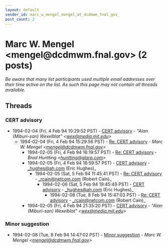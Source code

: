 ```yaml
---
layout: default
sender_id: marc_w_mengel_mengel_at_dcdmwm_fnal_gov_
post_count: 2
---
```


# Marc W. Mengel <mengel<span>@</span>dcdmwm.fnal.gov> (2 posts)

_Be aware that many list participants used multiple email addresses over their time active on the list. As such this page may not contain all threads available._

## Threads

### CERT advisory
+ 1994-02-04 (Fri, 4 Feb 94 10:29:52 PST) - [CERT advisory](/archive/1994/02/920a30b2dd9ef514e4da19b877e32577ee4a58b386e652e532dbf49af1aafc6b) - _"Alan (Miburi-san) Wexelblat" \<wex@media.mit.edu\>_
  + 1994-02-04 (Fri, 4 Feb 94 15:29:56 PST) - [Re: CERT advisory](/archive/1994/02/1ed7cc643a9359f2b1dd0e81b3f859a8417fe35dd8bbada53c8357055a137569) - _Marc W. Mengel \<mengel@dcdmwm.fnal.gov\>_
    + 1994-02-05 (Fri, 4 Feb 94 16:19:57 PST) - [Re: CERT advisory](/archive/1994/02/c3a6d5e7a43ee789c2538f32efecf614967719273b65e169a2559e867ad3b681) - _Brad Huntting \<huntting@glarp.com\>_
    + 1994-02-05 (Fri, 4 Feb 94 16:59:57 PST) - [CERT advisory](/archive/1994/02/728812ac34fe2543811152df21265b91f5ca53d42479ffebe07d6d4fb6113e89) - _hughes@ah.com (Eric Hughes)_
      + 1994-02-05 (Sat, 5 Feb 94 11:45:41 PST) - [Re: CERT advisory](/archive/1994/02/ddbb76ed62e46ae57fe3c162fa1f7751ab92de1726172ce92ae29612d99f75eb) - _rcain@netcom.com (Robert Cain)_
        + 1994-02-06 (Sat, 5 Feb 94 19:45:49 PST) - [CERT advisory](/archive/1994/02/78c30c93bd2ab7effe2673bef3ed8663c9a8512e32ad7f362651babcac73e46c) - _hughes@ah.com (Eric Hughes)_
          + 1994-02-08 (Tue, 8 Feb 94 15:47:03 PST) - [Re: CERT advisory](/archive/1994/02/9de5f43d3e8265d80682638e3e9ea665c83ec4856ab72f751e4cf3764300b101) - _rcain@netcom.com (Robert Cain)_
    + 1994-02-05 (Fri, 4 Feb 94 21:35:20 PST) - [CERT advisory](/archive/1994/02/0cf425f4267c670478bc9e9e18a684b03d448c51c74c0d5ef9a0448582d8f9d9) - _"Alan (Miburi-san) Wexelblat" \<wex@media.mit.edu\>_

### Minor suggestion
+ 1994-02-08 (Tue, 8 Feb 94 14:47:02 PST) - [Minor suggestion](/archive/1994/02/c7aaa7161b00eb8c73b47e003edad4816b1e153f2eb5ca0ea5ac1f2c702856ae) - _Marc W. Mengel \<mengel@dcdmwm.fnal.gov\>_

